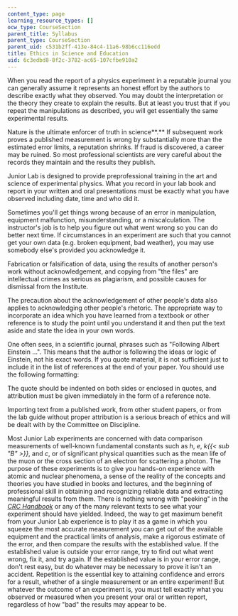 ```yaml
---
content_type: page
learning_resource_types: []
ocw_type: CourseSection
parent_title: Syllabus
parent_type: CourseSection
parent_uid: c531b2ff-413e-84c4-11a6-98b6cc116edd
title: Ethics in Science and Education
uid: 6c3edbd8-8f2c-3782-ac65-107cfbe910a2
---
```


When you read the report of a physics experiment in a reputable journal you can generally assume it represents an honest effort by the authors to describe exactly what they observed. You may doubt the interpretation or the theory they create to explain the results. But at least you trust that if you repeat the manipulations as described, you will get essentially the same experimental results.

Nature is the ultimate enforcer of truth in science**.** If subsequent work proves a published measurement is wrong by substantially more than the estimated error limits, a reputation shrinks. If fraud is discovered, a career may be ruined. So most professional scientists are very careful about the records they maintain and the results they publish.

Junior Lab is designed to provide preprofessional training in the art and science of experimental physics. What you record in your lab book and report in your written and oral presentations must be exactly what you have observed including date, time and who did it.

Sometimes you'll get things wrong because of an error in manipulation, equipment malfunction, misunderstanding, or a miscalculation. The instructor's job is to help you figure out what went wrong so you can do better next time. If circumstances in an experiment are such that you cannot get your own data (e.g. broken equipment, bad weather), you may use somebody else's provided you acknowledge it.

Fabrication or falsification of data, using the results of another person's work without acknowledgement, and copying from "the files" are intellectual crimes as serious as plagiarism, and possible causes for dismissal from the Institute.

The precaution about the acknowledgement of other people's data also applies to acknowledging other people's rhetoric. The appropriate way to incorporate an idea which you have learned from a textbook or other reference is to study the point until you understand it and then put the text aside and state the idea in your own words.

One often sees, in a scientific journal, phrases such as "Following Albert Einstein ...". This means that the author is following the ideas or logic of Einstein, not his exact words. If you quote material, it is not sufficient just to include it in the list of references at the end of your paper. You should use the following formatting:

The quote should be indented on both sides or enclosed in quotes, and attribution must be given immediately in the form of a reference note.

Importing text from a published work, from other student papers, or from the lab guide without proper attribution is a serious breach of ethics and will be dealt with by the Committee on Discipline.

Most Junior Lab experiments are concerned with data comparison measurements of well-known fundamental constants such as _h_, _e_, _k{{< sub "B" >}}_, and _c_, or of significant physical quantities such as the mean life of the muon or the cross section of an electron for scattering a photon. The purpose of these experiments is to give you hands-on experience with atomic and nuclear phenomena, a sense of the reality of the concepts and theories you have studied in books and lectures, and the beginning of professional skill in obtaining and recognizing reliable data and extracting meaningful results from them. There is nothing wrong with "peeking" in the [_CRC Handbook_](http://hbcponline.com/faces/contents/ContentsSearch.xhtml) or any of the many relevant texts to see what your experiment should have yielded. Indeed, the way to get maximum benefit from your Junior Lab experience is to play it as a game in which you squeeze the most accurate measurement you can get out of the available equipment and the practical limits of analysis, make a rigorous estimate of the error, and then compare the results with the established value. If the established value is outside your error range, try to find out what went wrong, fix it, and try again. If the established value is in your error range, don't rest easy, but do whatever may be necessary to prove it isn't an accident. Repetition is the essential key to attaining confidence and errors for a result, whether of a single measurement or an entire experiment! But whatever the outcome of an experiment is, you must tell exactly what you observed or measured when you present your oral or written report, regardless of how "bad" the results may appear to be.